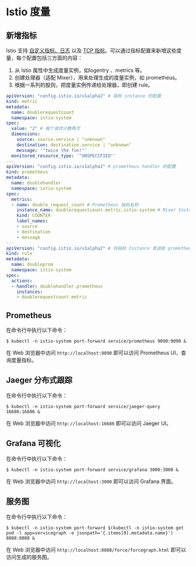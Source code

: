 # Istio 度量

## 新增指标

Istio 支持 [自定义指标、日志](https://istio.io/docs/tasks/telemetry/metrics-logs/) 以及 [TCP 指标](https://istio.io/docs/tasks/telemetry/tcp-metrics/)。可以通过指标配置来新增这些度量，每个配置包括三方面的内容：

1. 从 Istio 属性中生成度量实例，如logentry 、metrics 等。
2. 创建处理器（适配 Mixer），用来处理生成的度量实例，如 prometheus。
3. 根据一系列的股则，把度量实例传递给处理器，即创建 rule。

```yaml
apiVersion: "config.istio.io/v1alpha2" # 指标 instance 的配置
kind: metric
metadata:
  name: doublerequestcount
  namespace: istio-system
spec:
  value: "2" # 每个请求计数两次
  dimensions:
    source: source.service | "unknown"
    destination: destination.service | "unknown"
    message: '"twice the fun!"'
  monitored_resource_type: '"UNSPECIFIED"'
---
apiVersion: "config.istio.io/v1alpha2" # prometheus handler 的配置
kind: prometheus
metadata:
  name: doublehandler
  namespace: istio-system
spec:
  metrics:
  - name: double_request_count # Prometheus 指标名称
    instance_name: doublerequestcount.metric.istio-system # Mixer Instance 名称（全限定名称）
    kind: COUNTER
    label_names:
    - source
    - destination
    - message
---
apiVersion: "config.istio.io/v1alpha2" # 将指标 Instance 发送给 prometheus handler 的 rule 对象
kind: rule
metadata:
  name: doubleprom
  namespace: istio-system
spec:
  actions:
  - handler: doublehandler.prometheus
    instances:
    - doublerequestcount.metric
```

## Prometheus

在命令行中执行以下命令：

```
$ kubectl -n istio-system port-forward service/prometheus 9090:9090 &
```

在 Web 浏览器中访问 `http://localhost:9090` 即可以访问 Prometheus UI，查询度量指标。

## Jaeger 分布式跟踪

在命令行中执行以下命令：

```
$ kubectl -n istio-system port-forward service/jaeger-query 16686:16686 &
```

在 Web 浏览器中访问 `http://localhost:16686` 即可以访问 Jaeger UI。

## Grafana 可视化

在命令行中执行以下命令：

```
$ kubectl -n istio-system port-forward service/grafana 3000:3000 &
```

在 Web 浏览器中访问 `http://localhost:3000` 即可以访问 Grafana 界面。

## 服务图

在命令行中执行以下命令：

```
$ kubectl -n istio-system port-forward $(kubectl -n istio-system get pod -l app=servicegraph -o jsonpath='{.items[0].metadata.name}') 8088:8088 &
```

在 Web 浏览器中访问 `http://localhost:8088/force/forcegraph.html` 即可以访问生成的服务图。